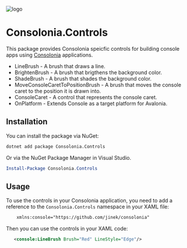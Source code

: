 ![logo](https://raw.githubusercontent.com/tomlm/ConsoloniaContent/main/Logo.png)

# Consolonia.Controls
This package provides Consolonia speicfic controls for building console apps using [Consolonia](https://github.com/jinek/consolonia) applications.
* LineBrush - A brush that draws a line.
* BrightenBrush -  A brush that brigthens the background color.
* ShadeBrush - A brush that shades the background color.
* MoveConsoleCaretToPositionBrush - A brush that moves the console caret to the position it is drawn into.
* ConsoleCaret - A control that represents the console caret.
* OnPlatform - Extends Console as a target platform for Avalonia.

## Installation
You can install the package via NuGet:
```bash
dotnet add package Consolonia.Controls
```
Or via the NuGet Package Manager in Visual Studio.
```powershell
Install-Package Consolonia.Controls
```
## Usage
To use the controls in your Consolonia application, you need to add a reference to the `Consolonia.Controls` namespace in your XAML file:
```xml
    xmlns:console="https://github.com/jinek/consolonia"
```
Then you can use the controls in your XAML code:
```xml
   <console:LineBrush Brush="Red" LineStyle="Edge"/>
```
